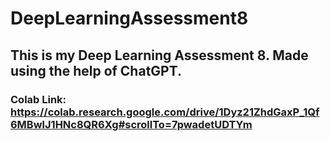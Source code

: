 # DeepLearningAssessment8

## This is my Deep Learning Assessment 8. Made using the help of ChatGPT.

### Colab Link: https://colab.research.google.com/drive/1Dyz21ZhdGaxP_1Qf6MBwlJ1HNc8QR6Xg#scrollTo=7pwadetUDTYm
